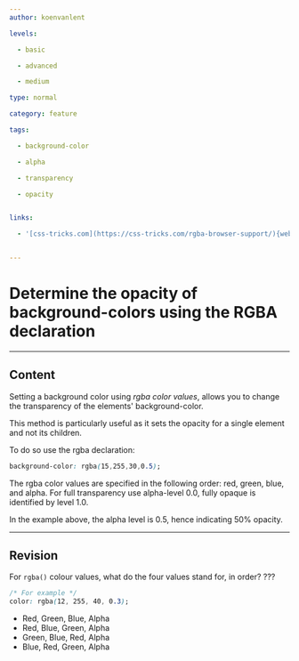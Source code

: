 ```yaml
---
author: koenvanlent

levels:

  - basic

  - advanced

  - medium

type: normal

category: feature

tags:

  - background-color

  - alpha

  - transparency

  - opacity


links:

  - '[css-tricks.com](https://css-tricks.com/rgba-browser-support/){website}'


---
```


# Determine the opacity of background-colors using the RGBA declaration

---
## Content

Setting a background color using *rgba color values*, allows you to change the transparency of the elements' background-color.  

This method is particularly useful as it sets the opacity for a single element and not its children. 


To do so use the rgba declaration:


```css
background-color: rgba(15,255,30,0.5);
```

The rgba color values are specified in the following order: red, green, blue, and alpha. For full transparency use alpha-level 0.0, fully opaque is identified by level 1.0.

In the example above, the alpha level is 0.5, hence indicating 50% opacity.

---
## Revision

For `rgba()` colour values, what do the four values stand for, in order? ???
```css
/* For example */
color: rgba(12, 255, 40, 0.3);
```

* Red, Green, Blue, Alpha
* Red, Blue, Green, Alpha
* Green, Blue, Red, Alpha
* Blue, Red, Green, Alpha

